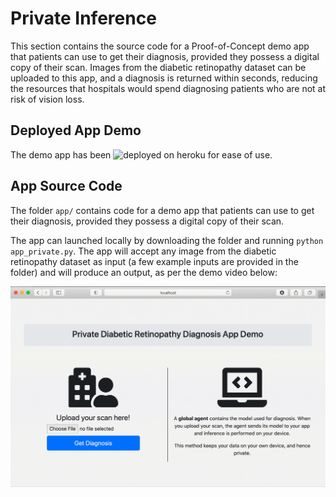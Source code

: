 # Private Inference

This section contains the source code for a Proof-of-Concept demo app that patients can use to get their diagnosis, provided they possess a digital copy of their scan. Images from the diabetic retinopathy dataset can be uploaded to this app, and a diagnosis is returned within seconds, reducing the resources that hospitals would spend diagnosing patients who are not at risk of vision loss.

## Deployed App Demo

The demo app has been ![deployed on heroku](https://imperial-diagnostics.herokuapp.com) for ease of use.

## App Source Code

The folder `app/` contains code for a demo app that patients can use to get their diagnosis, provided they possess a digital copy of their scan.

The app can launched locally by downloading the folder and running `python app_private.py`. The app will accept any image from the diabetic retinopathy dataset as input (a few example inputs are provided in the folder) and will produce an output, as per the demo video below:

![App demo video](app/static/demo_video.gif)
